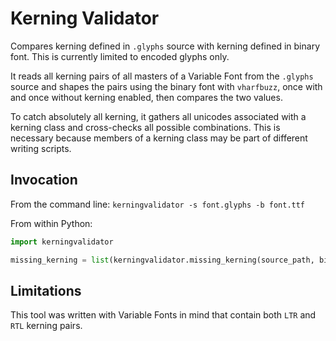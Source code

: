 # Kerning Validator

Compares kerning defined in `.glyphs` source with kerning defined in binary font.
This is currently limited to encoded glyphs only.

It reads all kerning pairs of all masters of a Variable Font from the `.glyphs` source
and shapes the pairs using the binary font with `vharfbuzz`, once with and once without 
kerning enabled, then compares the two values.

To catch absolutely all kerning, it gathers all unicodes associated with a kerning class
and cross-checks all possible combinations. This is necessary because members of a kerning class
may be part of different writing scripts.

## Invocation

From the command line:
`kerningvalidator -s font.glyphs -b font.ttf`

From within Python:
```python
import kerningvalidator

missing_kerning = list(kerningvalidator.missing_kerning(source_path, binary_path))
```

## Limitations

This tool was written with Variable Fonts in mind that contain both `LTR` and `RTL` kerning pairs.